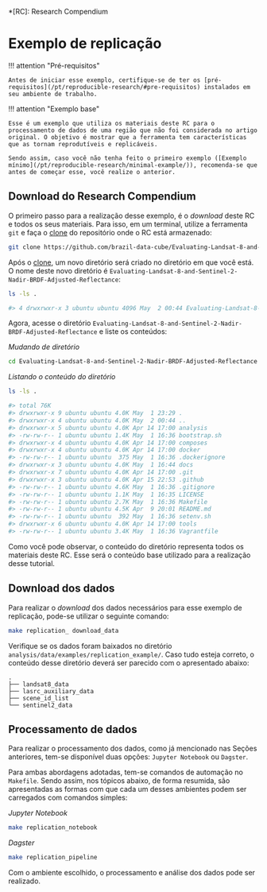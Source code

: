 *[RC]: Research Compendium

# Exemplo de replicação

!!! attention "Pré-requisitos"

    Antes de iniciar esse exemplo, certifique-se de ter os [pré-requisitos](/pt/reproducible-research/#pre-requisitos) instalados em seu ambiente de trabalho.

!!! attention "Exemplo base"

    Esse é um exemplo que utiliza os materiais deste RC para o processamento de dados de uma região que não foi considerada no artigo original. O objetivo é mostrar que a ferramenta tem características que as tornam reprodutíveis e replicáveis.

    Sendo assim, caso você não tenha feito o primeiro exemplo ([Exemplo mínimo](/pt/reproducible-research/minimal-example/)), recomenda-se que antes de começar esse, você realize o anterior.


## Download do Research Compendium

O primeiro passo para a realização desse exemplo, é o *download* deste RC e todos os seus materiais. Para isso, em um terminal, utilize a ferramenta `git` e faça o [clone](https://git-scm.com/docs/git-clone) do repositório onde o RC está armazenado:

``` sh
git clone https://github.com/brazil-data-cube/Evaluating-Landsat-8-and-Sentinel-2-Nadir-BRDF-Adjusted-Reflectance
```

Após o [clone](https://git-scm.com/docs/git-clone), um novo diretório será criado no diretório em que você está. O nome deste novo diretório é `Evaluating-Landsat-8-and-Sentinel-2-Nadir-BRDF-Adjusted-Reflectance`:

``` sh
ls -ls .

#> 4 drwxrwxr-x 3 ubuntu ubuntu 4096 May  2 00:44 Evaluating-Landsat-8-and-Sentinel-2-Nadir-BRDF-Adjusted-Reflectance
```

Agora, acesse o diretório `Evaluating-Landsat-8-and-Sentinel-2-Nadir-BRDF-Adjusted-Reflectance` e liste os conteúdos:

*Mudando de diretório*
``` sh
cd Evaluating-Landsat-8-and-Sentinel-2-Nadir-BRDF-Adjusted-Reflectance
```

*Listando o conteúdo do diretório*

``` sh
ls -ls .

#> total 76K
#> drwxrwxr-x 9 ubuntu ubuntu 4.0K May  1 23:29 .
#> drwxrwxr-x 4 ubuntu ubuntu 4.0K May  2 00:44 ..
#> drwxrwxr-x 5 ubuntu ubuntu 4.0K Apr 14 17:00 analysis
#> -rw-rw-r-- 1 ubuntu ubuntu 1.4K May  1 16:36 bootstrap.sh
#> drwxrwxr-x 4 ubuntu ubuntu 4.0K Apr 14 17:00 composes
#> drwxrwxr-x 4 ubuntu ubuntu 4.0K Apr 14 17:00 docker
#> -rw-rw-r-- 1 ubuntu ubuntu  375 May  1 16:36 .dockerignore
#> drwxrwxr-x 3 ubuntu ubuntu 4.0K May  1 16:44 docs
#> drwxrwxr-x 7 ubuntu ubuntu 4.0K Apr 14 17:00 .git
#> drwxrwxr-x 3 ubuntu ubuntu 4.0K Apr 15 22:53 .github
#> -rw-rw-r-- 1 ubuntu ubuntu 4.6K May  1 16:36 .gitignore
#> -rw-rw-r-- 1 ubuntu ubuntu 1.1K May  1 16:35 LICENSE
#> -rw-rw-r-- 1 ubuntu ubuntu 2.7K May  1 16:36 Makefile
#> -rw-rw-r-- 1 ubuntu ubuntu 4.5K Apr  9 20:01 README.md
#> -rw-rw-r-- 1 ubuntu ubuntu  392 May  1 16:36 setenv.sh
#> drwxrwxr-x 6 ubuntu ubuntu 4.0K Apr 14 17:00 tools
#> -rw-rw-r-- 1 ubuntu ubuntu 3.4K May  1 16:36 Vagrantfile
```

Como você pode observar, o conteúdo do diretório representa todos os materiais deste RC. Esse será o conteúdo base utilizado para a realização desse tutorial.

## Download dos dados

Para realizar o *download* dos dados necessários para esse exemplo de replicação, pode-se utilizar o seguinte comando:

``` sh
make replication_ download_data
```

Verifique se os dados foram baixados no diretório `analysis/data/examples/replication_example/`. Caso tudo esteja correto, o conteúdo desse diretório deverá ser parecido com o apresentado abaixo:

```
.
├── landsat8_data
├── lasrc_auxiliary_data
├── scene_id_list
└── sentinel2_data
```

## Processamento de dados

Para realizar o processamento dos dados, como já mencionado nas Seções anteriores, tem-se disponível duas opções: `Jupyter Notebook` ou `Dagster`.

Para ambas abordagens adotadas, tem-se comandos de automação no `Makefile`. Sendo assim, nos tópicos abaixo, de forma resumida, são apresentadas as formas com que cada um desses ambientes podem ser carregados com comandos simples:

*Jupyter Notebook*

``` sh
make replication_notebook
```

*Dagster*

``` sh
make replication_pipeline
```

Com o ambiente escolhido, o processamento e análise dos dados pode ser realizado.
